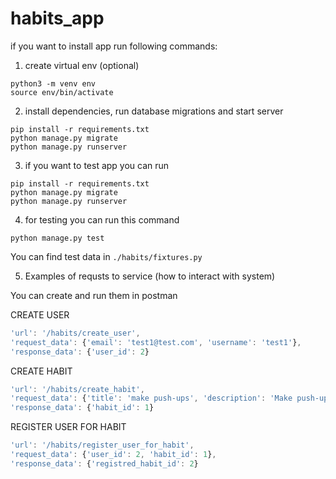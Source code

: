 # habits_app

if you want to install app run following commands:

1. create virtual env (optional)
```console
python3 -m venv env
source env/bin/activate
```

2. install dependencies, run database migrations and start server

```console
pip install -r requirements.txt
python manage.py migrate
python manage.py runserver
```

3. if you want to test app you can run

```console
pip install -r requirements.txt
python manage.py migrate
python manage.py runserver
```

4. for testing you can run this command 

```console
python manage.py test
```

You can find test data in `./habits/fixtures.py`

5. Examples of requsts to service (how to interact with system)

You can create and run them in postman

CREATE USER

```js
'url': '/habits/create_user',
'request_data': {'email': 'test1@test.com', 'username': 'test1'},
'response_data': {'user_id': 2}
```

CREATE HABIT

```js
'url': '/habits/create_habit',
'request_data': {'title': 'make push-ups', 'description': 'Make push-ups', 'period': 'DAY'},
'response_data': {'habit_id': 1}
```

REGISTER USER FOR HABIT

```js
'url': '/habits/register_user_for_habit',
'request_data': {'user_id': 2, 'habit_id': 1},
'response_data': {'registred_habit_id': 2}
```
